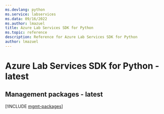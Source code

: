 ```yaml
---
ms.devlang: python
ms.service: labservices
ms.data: 09/16/2022
ms.author: lmazuel
title: Azure Lab Services SDK for Python
ms.topic: reference
description: Reference for Azure Lab Services SDK for Python
author: lmazuel
---
```

# Azure Lab Services SDK for Python - latest

## Management packages - latest
[!INCLUDE [mgmt-packages](lab-services-mgmt-index.md)]